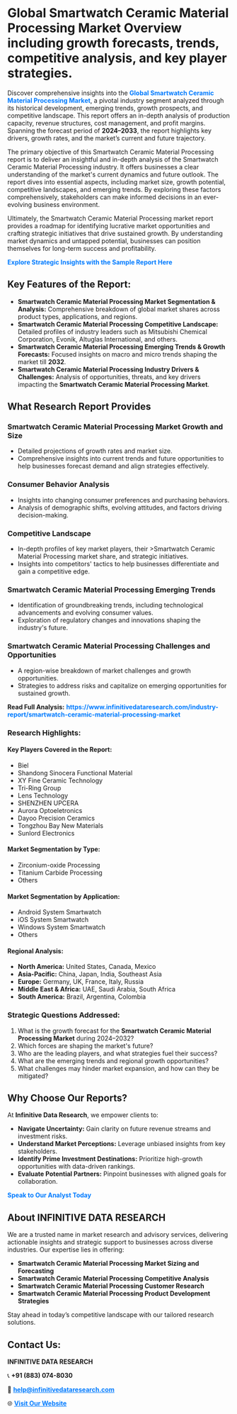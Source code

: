 <h1>Global Smartwatch Ceramic Material Processing Market Overview including growth forecasts, trends, competitive analysis, and key player strategies.</h1>
<p>
Discover comprehensive insights into the 
<a href="https://www.infinitivedataresearch.com/industry-report/smartwatch-ceramic-material-processing-market" rel="dofollow" style="color: #007BFF; text-decoration: none;"><strong>Global Smartwatch Ceramic Material Processing Market</strong></a>, a pivotal industry segment analyzed through its historical development, emerging trends, growth prospects, and competitive landscape. This report offers an in-depth analysis of production capacity, revenue structures, cost management, and profit margins. Spanning the forecast period of <strong>2024–2033</strong>, the report highlights key drivers, growth rates, and the market’s current and future trajectory.
</p>
<p>
The primary objective of this Smartwatch Ceramic Material Processing report is to deliver an insightful and in-depth analysis of the Smartwatch Ceramic Material Processing industry. It offers businesses a clear understanding of the market's current dynamics and future outlook. The report dives into essential aspects, including market size, growth potential, competitive landscapes, and emerging trends. By exploring these factors comprehensively, stakeholders can make informed decisions in an ever-evolving business environment.
</p>
<p>
Ultimately, the Smartwatch Ceramic Material Processing market report provides a roadmap for identifying lucrative market opportunities and crafting strategic initiatives that drive sustained growth. By understanding market dynamics and untapped potential, businesses can position themselves for long-term success and profitability.
</p>
<p>
<a href="https://www.infinitivedataresearch.com/request-sample/reportId=106332" style="color: #007BFF; text-decoration: none;"><strong>Explore Strategic Insights with the Sample Report Here</strong></a>
</p>

<h2>Key Features of the Report:</h2>
<ul>
<li><strong>Smartwatch Ceramic Material Processing Market Segmentation & Analysis:</strong> Comprehensive breakdown of global market shares across product types, applications, and regions.</li>
<li><strong>Smartwatch Ceramic Material Processing Competitive Landscape:</strong> Detailed profiles of industry leaders such as Mitsubishi Chemical Corporation, Evonik, Altuglas International, and others.</li>
<li><strong>Smartwatch Ceramic Material Processing Emerging Trends & Growth Forecasts:</strong> Focused insights on macro and micro trends shaping the market till <strong>2032</strong>.</li>
<li><strong>Smartwatch Ceramic Material Processing Industry Drivers & Challenges:</strong> Analysis of opportunities, threats, and key drivers impacting the <strong>Smartwatch Ceramic Material Processing Market</strong>.</li>
</ul>

<h2>What Research Report Provides</h2>
<h3>Smartwatch Ceramic Material Processing Market Growth and Size</h3>
<ul>
<li>Detailed projections of growth rates and market size.</li>
<li>Comprehensive insights into current trends and future opportunities to help businesses forecast demand and align strategies effectively.</li>
</ul>

<h3>Consumer Behavior Analysis</h3>
<ul>
<li>Insights into changing consumer preferences and purchasing behaviors.</li>
<li>Analysis of demographic shifts, evolving attitudes, and factors driving decision-making.</li>
</ul>

<h3>Competitive Landscape</h3>
<ul>
<li>In-depth profiles of key market players, their >Smartwatch Ceramic Material Processing market share, and strategic initiatives.</li>
<li>Insights into competitors' tactics to help businesses differentiate and gain a competitive edge.</li>
</ul>

<h3>Smartwatch Ceramic Material Processing Emerging Trends</h3>
<ul>
<li>Identification of groundbreaking trends, including technological advancements and evolving consumer values.</li>
<li>Exploration of regulatory changes and innovations shaping the industry's future.</li>
</ul>

<h3>Smartwatch Ceramic Material Processing Challenges and Opportunities</h3>
<ul>
<li>A region-wise breakdown of market challenges and growth opportunities.</li>
<li>Strategies to address risks and capitalize on emerging opportunities for sustained growth.</li>
</ul>
<p><strong>Read Full Analysis:</strong> <a href="https://www.infinitivedataresearch.com/industry-report/smartwatch-ceramic-material-processing-market" rel="dofollow" style="color: #007BFF; text-decoration: none;"><strong>https://www.infinitivedataresearch.com/industry-report/smartwatch-ceramic-material-processing-market</strong></a></p>
<h3>Research Highlights:</h3>
<h4>Key Players Covered in the Report:</h4>
<ul><li>Biel</li><li>Shandong Sinocera Functional Material</li><li>XY Fine Ceramic Technology</li><li>Tri-Ring Group</li><li>Lens Technology</li><li>SHENZHEN UPCERA</li><li>Aurora Optoeletronics</li><li>Dayoo Precision Ceramics</li><li>Tongzhou Bay New Materials</li><li>Sunlord Electronics</li></ul>
<h4>Market Segmentation by Type:</h4>
<ul><li>Zirconium-oxide Processing</li><li>Titanium Carbide Processing</li><li>Others</li></ul>
<h4>Market Segmentation by Application:</h4>
<ul><li>Android System Smartwatch</li><li>iOS System Smartwatch</li><li>Windows System Smartwatch</li><li>Others</li></ul>

<h4>Regional Analysis:</h4>
<ul>
<li><strong>North America:</strong> United States, Canada, Mexico</li>
<li><strong>Asia-Pacific:</strong> China, Japan, India, Southeast Asia</li>
<li><strong>Europe:</strong> Germany, UK, France, Italy, Russia</li>
<li><strong>Middle East & Africa:</strong> UAE, Saudi Arabia, South Africa</li>
<li><strong>South America:</strong> Brazil, Argentina, Colombia</li>
</ul>

<h3>Strategic Questions Addressed:</h3>
<ol>
<li>What is the growth forecast for the <strong>Smartwatch Ceramic Material Processing Market</strong> during 2024–2032?</li>
<li>Which forces are shaping the market's future?</li>
<li>Who are the leading players, and what strategies fuel their success?</li>
<li>What are the emerging trends and regional growth opportunities?</li>
<li>What challenges may hinder market expansion, and how can they be mitigated?</li>
</ol>

<h2>Why Choose Our Reports?</h2>
<p>At <strong>Infinitive Data Research</strong>, we empower clients to:</p>
<ul>
<li><strong>Navigate Uncertainty:</strong> Gain clarity on future revenue streams and investment risks.</li>
<li><strong>Understand Market Perceptions:</strong> Leverage unbiased insights from key stakeholders.</li>
<li><strong>Identify Prime Investment Destinations:</strong> Prioritize high-growth opportunities with data-driven rankings.</li>
<li><strong>Evaluate Potential Partners:</strong> Pinpoint businesses with aligned goals for collaboration.</li>
</ul>
<p><a href="https://www.infinitivedataresearch.com/industry-report/smartwatch-ceramic-material-processing-market" rel="dofollow" style="color: #007BFF; text-decoration: none;"><strong>Speak to Our Analyst Today</strong></a></p>

<h2>About INFINITIVE DATA RESEARCH</h2>
<p>We are a trusted name in market research and advisory services, delivering actionable insights and strategic support to businesses across diverse industries. Our expertise lies in offering:</p>
<ul>
<li><strong>Smartwatch Ceramic Material Processing Market Sizing and Forecasting</strong></li>
<li><strong>Smartwatch Ceramic Material Processing Competitive Analysis</strong></li>
<li><strong>Smartwatch Ceramic Material Processing Customer Research</strong></li>
<li><strong>Smartwatch Ceramic Material Processing Product Development Strategies</strong></li>
</ul>
<p>Stay ahead in today’s competitive landscape with our tailored research solutions.</p>

<h2>Contact Us:</h2>
<p><strong>INFINITIVE DATA RESEARCH</strong></p>
<p>📞 <strong>+91 (883) 074-8030</strong></p>
<p>📧 <strong><a href="mailto:help@infinitivedataresearch.com" style="color: #007BFF;">help@infinitivedataresearch.com</a></strong></p>
<p>🌐 <strong><a href="https://www.infinitivedataresearch.com" rel="dofollow" style="color: #007BFF;">Visit Our Website</a></strong></p>